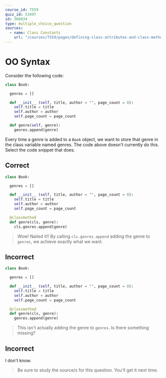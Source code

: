 ```yaml
---
course_id: 7559
quiz_id: 53497
id: 366034
type: multiple_choice_question
sources:
  - name: Class Constants
    url: "/courses/7559/pages/defining-class-attributes-and-class-methods?module_item_id=629245"
---
```


# OO Syntax

Consider the following code:

```python
class Book:

  genres = []

  def __init__ (self, title, author = "", page_count = 0):
    self.title = title
    self.author = author
    self.page_count = page_count

  def genre(self, genre):
    genres.append(genre)
```

Every time a genre is added to a `Book` object, we want to store that genre in
the class variable named genres. The code above doesn't currently do this.
Select the code snippet that does.

## Correct

```python
class Book:

  genres = []

  def __init__ (self, title, author = "", page_count = 0):
    self.title = title
    self.author = author
    self.page_count = page_count

  @classmethod
  def genre(cls, genre):
    cls.genres.append(genre)
```

> Wow! Nailed it!! By calling `cls.genres.append` adding the genre to `genres`,
> we achieve exactly what we want.

## Incorrect

```python
class Book:

  genres = []

  def __init__ (self, title, author = "", page_count = 0):
    self.title = title
    self.author = author
    self.page_count = page_count

  @classmethod
  def genre(cls, genre):
    genres.append(genre)
```

> This isn't actually adding the genre to `genres`. Is there something missing?

## Incorrect

I don't know.

> Be sure to study the source/s for this question. You'll get it next time.
